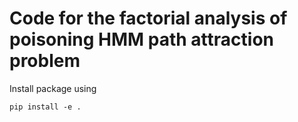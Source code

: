 # Code for the factorial analysis of  poisoning HMM path attraction problem


Install package using

```
pip install -e .
```
